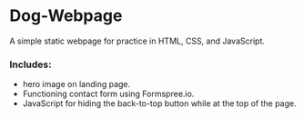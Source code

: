 # Dog-Webpage
A simple static webpage for practice in HTML, CSS, and JavaScript.

<h3>  Includes: </h3> 
<ul>
  <li>hero image on landing page. </li>
  <li>Functioning contact form using Formspree.io. </li>
  <li>JavaScript for hiding the back-to-top button while at the top of the page.</li>
</ul>
